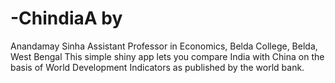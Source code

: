 # -ChindiaA by 
Anandamay Sinha Assistant Professor in Economics, Belda College, Belda, West Bengal
This simple shiny app lets you compare India with China on the basis of World Development Indicators
as published by the world bank.

